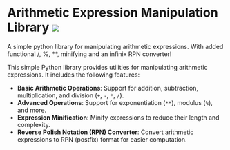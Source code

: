 # Arithmetic Expression Manipulation Library ![](https://github.com/maxplush/lark-arithmetic/workflows/tests/badge.svg)

A simple python library for manipulating arithmetic expressions. With added functional /, %, **, minifying and an infinix RPN converter!


This simple Python library provides utilities for manipulating arithmetic expressions. It includes the following features:

- **Basic Arithmetic Operations**: Support for addition, subtraction, multiplication, and division (`+`, `-`, `*`, `/`).
- **Advanced Operations**: Support for exponentiation (`**`), modulus (`%`), and more.
- **Expression Minification**: Minify expressions to reduce their length and complexity.
- **Reverse Polish Notation (RPN) Converter**: Convert arithmetic expressions to RPN (postfix) format for easier computation.

